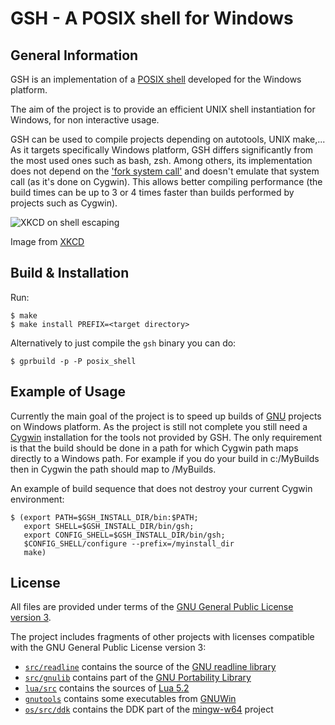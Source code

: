 GSH - A POSIX shell for Windows
===============================

General Information
-------------------

GSH is an implementation of a [POSIX shell](http://pubs.opengroup.org/onlinepubs/9699919799/)
developed for the Windows platform.

The aim of the project is to provide an efficient UNIX shell
instantiation for Windows, for non interactive usage.

GSH can be used to compile projects depending on autotools, UNIX make,...
As it targets specifically Windows platform, GSH differs significantly
from the most used ones such as bash, zsh. Among others, its implementation
does not depend on the ['fork system call'](https://en.wikipedia.org/wiki/Fork_%28system_call%29)
and doesn't emulate that system call (as it's done on Cygwin).
This allows better compiling performance (the build times can be up to 3 or
4 times faster than builds performed by projects such as Cygwin).

![XKCD on shell escaping](http://imgs.xkcd.com/comics/backslashes.png "Understanding shell escaping!")

Image from [XKCD](http://www.xkcd.com)

Build & Installation
--------------------

Run:

    $ make
    $ make install PREFIX=<target directory>

Alternatively to just compile the `gsh` binary you can do:

    $ gprbuild -p -P posix_shell

Example of Usage
----------------

Currently the main goal of the project is to speed up builds of
[GNU](https://www.gnu.org) projects on Windows platform. As the project is
still not complete you still need a [Cygwin](http://www.cygwin.com)
installation for the tools not provided by GSH. The only requirement is that
the build should be done in a path for which Cygwin path maps directly to
a Windows path. For example if you do your build in c:/MyBuilds then in Cygwin
the path should map to /MyBuilds.

An example of build sequence that does not destroy your current Cygwin
environment:

    $ (export PATH=$GSH_INSTALL_DIR/bin:$PATH;
       export SHELL=$GSH_INSTALL_DIR/bin/gsh; 
       export CONFIG_SHELL=$GSH_INSTALL_DIR/bin/gsh;
       $CONFIG_SHELL/configure --prefix=/myinstall_dir
       make)
 

License
-------

All files are provided under terms of the
[GNU General Public License version 3](http://www.gnu.org/licenses/gpl-3.0.en.html).

The project includes fragments of other projects with licenses compatible
with the GNU General Public License version 3:

* [`src/readline`](src/readline) contains the source of the
  [GNU readline library](https://cnswww.cns.cwru.edu/php/chet/readline/rltop.html)
* [`src/gnulib`](src/gnulib) contains part of the
  [GNU Portability Library](https://www.gnu.org/software/gnulib/)
* [`lua/src`](lua/src) contains the sources of [Lua 5.2](http://www.lua.org/)
* [`gnutools`](gnutools) contains some executables from
  [GNUWin](http://gnuwin32.sourceforge.net/)
* [`os/src/ddk`](os/src/ddk) contains the DDK part of the
  [mingw-w64](http://mingw-w64.org/doku.php) project

